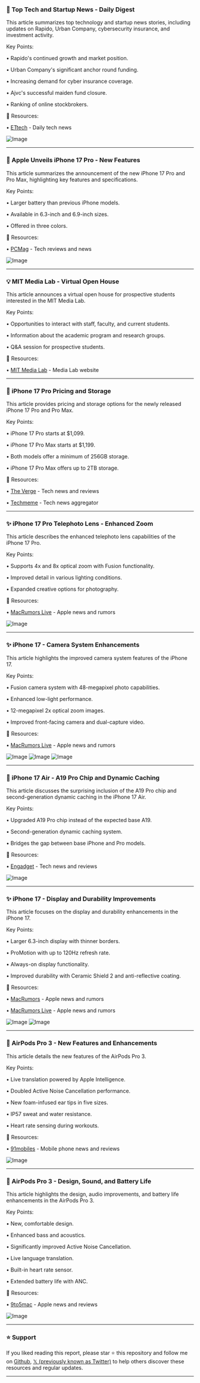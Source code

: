 ### 🤖 Top Tech and Startup News - Daily Digest

This article summarizes top technology and startup news stories, including updates on Rapido, Urban Company, cybersecurity insurance, and investment activity.

Key Points:

• Rapido's continued growth and market position.

• Urban Company's significant anchor round funding.


• Increasing demand for cyber insurance coverage.

• Ajvc's successful maiden fund closure.

• Ranking of online stockbrokers.


🔗 Resources:

• [ETtech](https://x.com/ETtech) - Daily tech news


![Image](https://pbs.twimg.com/media/G0c7POGbcAAV77i?format=jpg&name=small)


---

### 🚀 Apple Unveils iPhone 17 Pro - New Features

This article summarizes the announcement of the new iPhone 17 Pro and Pro Max, highlighting key features and specifications.

Key Points:

• Larger battery than previous iPhone models.

• Available in 6.3-inch and 6.9-inch sizes.


• Offered in three colors.


🔗 Resources:

• [PCMag](https://x.com/PCMag) - Tech reviews and news


![Image](https://pbs.twimg.com/media/G0bcSvCWAAAEPnn?format=jpg&name=small)


---

### 💡 MIT Media Lab - Virtual Open House

This article announces a virtual open house for prospective students interested in the MIT Media Lab.

Key Points:

• Opportunities to interact with staff, faculty, and current students.

• Information about the academic program and research groups.


• Q&A session for prospective students.


🔗 Resources:

• [MIT Media Lab](https://x.com/medialab) - Media Lab website


---

### 🤖 iPhone 17 Pro Pricing and Storage

This article provides pricing and storage options for the newly released iPhone 17 Pro and Pro Max.

Key Points:

• iPhone 17 Pro starts at $1,099.

• iPhone 17 Pro Max starts at $1,199.


• Both models offer a minimum of 256GB storage.


• iPhone 17 Pro Max offers up to 2TB storage.


🔗 Resources:

• [The Verge](https://theverge.com/news/772666/ap) - Tech news and reviews

• [Techmeme](https://techmeme.com/250909/p34#a25) - Tech news aggregator


---

### ✨ iPhone 17 Pro Telephoto Lens - Enhanced Zoom

This article describes the enhanced telephoto lens capabilities of the iPhone 17 Pro.

Key Points:

• Supports 4x and 8x optical zoom with Fusion functionality.

• Improved detail in various lighting conditions.


• Expanded creative options for photography.


🔗 Resources:

• [MacRumors Live](https://x.com/macrumorslive) - Apple news and rumors


![Image](https://pbs.twimg.com/media/G0bGSusXEAAoPl_?format=jpg&name=small)



---

### ✨ iPhone 17 - Camera System Enhancements

This article highlights the improved camera system features of the iPhone 17.

Key Points:

• Fusion camera system with 48-megapixel photo capabilities.

• Enhanced low-light performance.


• 12-megapixel 2x optical zoom images.


• Improved front-facing camera and dual-capture video.


🔗 Resources:

• [MacRumors Live](https://x.com/macrumorslive) - Apple news and rumors


![Image](https://pbs.twimg.com/media/G0bC4ugWgAAvdWu?format=jpg&name=small)
![Image](https://pbs.twimg.com/media/G0bDEINWoAAX8Jl?format=jpg&name=360x360)
![Image](https://pbs.twimg.com/media/G0bDUK9XoAA83p-?format=jpg&name=360x360)


---

### 🤖 iPhone 17 Air - A19 Pro Chip and Dynamic Caching

This article discusses the surprising inclusion of the A19 Pro chip and second-generation dynamic caching in the iPhone 17 Air.

Key Points:

• Upgraded A19 Pro chip instead of the expected base A19.

• Second-generation dynamic caching system.


• Bridges the gap between base iPhone and Pro models.


🔗 Resources:

• [Engadget](https://x.com/engadget) - Tech news and reviews


![Image](https://pbs.twimg.com/media/G0bDFhCbgAMltca?format=png&name=small)


---

### ✨ iPhone 17 - Display and Durability Improvements

This article focuses on the display and durability enhancements in the iPhone 17.

Key Points:

• Larger 6.3-inch display with thinner borders.

• ProMotion with up to 120Hz refresh rate.


• Always-on display functionality.


• Improved durability with Ceramic Shield 2 and anti-reflective coating.



🔗 Resources:

• [MacRumors](https://x.com/MacRumors) - Apple news and rumors

• [MacRumors Live](https://x.com/macrumorslive) - Apple news and rumors


![Image](https://pbs.twimg.com/media/G0a_FsXWYAAuOpl?format=jpg&name=small)
![Image](https://pbs.twimg.com/media/G0a_M9gXMAAa1Wp?format=jpg&name=small)


---

### 🚀 AirPods Pro 3 - New Features and Enhancements

This article details the new features of the AirPods Pro 3.

Key Points:

• Live translation powered by Apple Intelligence.

• Doubled Active Noise Cancellation performance.


• New foam-infused ear tips in five sizes.


• IP57 sweat and water resistance.


• Heart rate sensing during workouts.


🔗 Resources:

• [91mobiles](https://x.com/91mobiles) - Mobile phone news and reviews


![Image](https://pbs.twimg.com/media/G0a5YmFWYAAH_vU?format=jpg&name=small)


---

### 🚀 AirPods Pro 3 - Design, Sound, and Battery Life

This article highlights the design, audio improvements, and battery life enhancements in the AirPods Pro 3.

Key Points:

• New, comfortable design.

• Enhanced bass and acoustics.


• Significantly improved Active Noise Cancellation.


• Live language translation.


• Built-in heart rate sensor.


• Extended battery life with ANC.



🔗 Resources:

• [9to5mac](https://x.com/9to5mac) - Apple news and reviews


![Image](https://pbs.twimg.com/media/G0a6dirWUAENFEb?format=jpg&name=small)


---

### ⭐️ Support

If you liked reading this report, please star ⭐️ this repository and follow me on [Github](https://github.com/Drix10), [𝕏 (previously known as Twitter)](https://x.com/DRIX_10_) to help others discover these resources and regular updates.

---